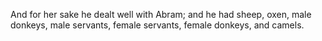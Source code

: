 And for her sake he dealt well with Abram; and he had sheep, oxen, male donkeys, male servants, female servants, female donkeys, and camels.

